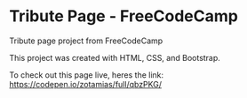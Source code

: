# Tribute Page - FreeCodeCamp
Tribute page project from FreeCodeCamp

This project was created with HTML, CSS, and Bootstrap.

To check out this page live, heres the link:
https://codepen.io/zotamias/full/qbzPKG/
